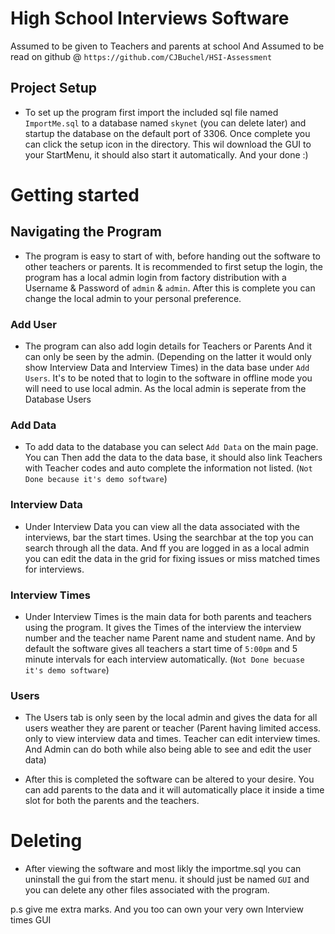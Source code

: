 High School Interviews Software
===

Assumed to be given to Teachers and parents at school
And Assumed to be read on github @ `https://github.com/CJBuchel/HSI-Assessment` 

## Project Setup
- To set up the program first import the included sql file named `ImportMe.sql` to a database named `skynet` (you can delete later) and startup the database on the default port of 3306. Once complete you can click the setup icon in the directory. This wil download the GUI to your StartMenu, it should also start it automatically. And your done :)

# Getting started

## Navigating the Program
- The program is easy to start of with, before handing out the software to other teachers or parents. It is recommended to first setup the login, the program has a local admin login from factory distribution with a Username & Password of  `admin` & `admin`. After this is complete you can change the local admin to your personal preference.

### Add User
- The program can also add login details for Teachers or Parents And it can only be seen by the admin. (Depending on the latter it would only show Interview Data and Interview Times) in the data base under `Add Users`. It's to be noted that to login to the software in offline mode you will need to use local admin. As the local admin is seperate from the Database Users

### Add Data
- To add data to the database you can select `Add Data` on the main page. You can Then add the data to the data base, it should also link Teachers with Teacher codes and auto complete the information not listed. (`Not Done because it's demo software`)

### Interview Data
- Under Interview Data you can view all the data associated with the interviews, bar the start times. Using the searchbar at the top you can search through all the data. And ff you are logged in as a local admin you can edit the data in the grid for fixing issues or miss matched times for interviews.

### Interview Times 
- Under Interview Times is the main data for both parents and teachers using the program. It gives the Times of the interview the interview number and the teacher name Parent name and student name. And by default the software gives all teachers a start time of `5:00pm` and 5 minute intervals for each interview automatically. (`Not Done becuase it's demo software`)

### Users
- The Users tab is only seen by the local admin and gives the data for all users weather they are parent or teacher (Parent having limited access. only to view interview data and times. Teacher can edit interview times. And Admin can do both while also being able to see and edit the user data)

- After this is completed the software can be altered to your desire. You can add parents to the data and it will automatically place it inside a time slot for both the parents and the teachers.


# Deleting

- After viewing the software and most likly the importme.sql you can uninstall the gui from the start menu. it should just be named `GUI` and you can delete any other files associated with the program.

p.s give me extra marks. And you too can own your very own Interview times GUI

